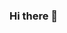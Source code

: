 ### Hi there 👋

<!--
**vr242kj/vr242kj** is a ✨ _special_ ✨ repository because its `README.md` (this file) appears on your GitHub profile.
# CodewarsBadge
My Codewars Badge:

![image](https://www.codewars.com/users/Vitaliy%20Replyuk/badges/large)
Here are some ideas to get you started:

- 🔭 I’m currently working on ...
- 🌱 I’m currently learning ...
- 👯 I’m looking to collaborate on ...
- 🤔 I’m looking for help with ...
-->
